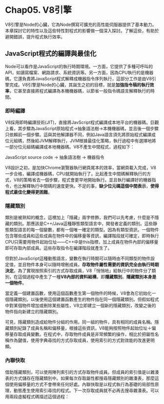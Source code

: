 # Chap05. V8引擎

V8引擎是Node的心臟，它為Node撰寫可擴充的高性能伺服器提供了基本動力。本章探討它的特性以及這些特性對程式的影響做一個深入探討。了解這些，有助於避開錯誤，提升程式執行效率。

## JavaScript程式的編譯與最佳化

Node可以看作是JavaScript的執行時期環境。一方面，它提供了多種可呼叫的API，如讀寫檔案、網路請求、系統資訊等。另一方面，因為CPU執行的是機器碼，它還負責將JavaScript程式解釋成機器指令序列執行，這部分工作是由V8引擎完成。V8引擎是Node的心臟，其誕生之初的目標，就是**加強指令稿的執行效率**，它甚至直接將程式編譯為本機機器碼，以節省一般指令碼語言解釋執行的時間。

### 即時編譯

V8採用即時編譯技術(JIT)，直接將JavScript程式編譯成本地平台的機器碼。巨觀上看，其步驟為JavaScript原始程式->抽象語法樹->本機機器碼，並且後一個步驟只依賴前一個步驟。這與其他解譯器不同，例如Java語言須先將原始程式編譯成位元組碼，然後給JVM解釋執行，JVM根據最佳化策略，執行過程中有選擇地將一部分位元組碼編譯成本地機器碼。V8不產生中間程式，過程如下：

JavaScript source code -> 抽象語法樹 -> 機器指令

V8設計之初，是加快Chrome瀏覽器執行網頁尾本的效率，當網頁載入完成，V8一步合格，編譯成機器碼，CPU就開始執行了。比起產生中間碼解釋執行的方式，V8的策略省去一個步驟，程式會更早地開始執行。並且執行編譯好的機器指令，也比解釋執行中間碼的速度更快。不足的事，**缺少位元碼這個中間表示**，**使得程式最佳化變得更困難**。

### 隱藏類別

類別是被熟知的概念，這裡加上「隱藏」兩字修飾，我們可以先考慮，什麼是不隱藏的類別。那應該是C++/Java這種靜態類型語言中，開發者定義的類別。這些靜態類型語言的每一個變數，都有一個唯一確定的類型。因為有類型資訊，一個物件包含哪些成員和這些成員在物件中的偏移量等資訊，編譯階段就可確定，即時執行CPU只需要用物件起始位址——C++中是this指標，加上成員在物件內部的偏移量即可存取內部成員。這些存取指令在編譯階段就產生了。

但對於JavaScript這種動態語言，變數在執行時期可以隨時由不同類型的物件設定值，並且物件本身可以隨時增刪成員。**存取物件屬性需要的資訊完全由執行時期決定**。為了實現按照索引的方式存取成員，V8「悄悄地」給執行中的物件分了類別，在這個過程中產生了一種**V8內部的資料結構**，即**隱藏類別**。**隱藏類別本身是一個物件**。

當定義一個建置函數，使用這個函數產生第一個物件的時候，V8會為它初始化一個隱藏類別。以後使用這個建置函數產生的物件指在同一個隱藏類別。但假如程式中對某個物件增加或刪除某些屬性，V8立即建立一個新的隱藏類別，改變之後的物件指向新建立的隱藏類別。

可見，隱藏類別造成給物件分組的作用。同一組的物件，具有相同的成員名稱。隱藏類別紀錄了成員名稱和偏移量，根據這些資訊，V8能夠按照物件起始位址＋偏移量存取成員變數。在程式中，存取物件成員是非常頻繁的操作，相比於把屬性名稱作為鍵值，使用字典尋找的方式存取成員，使用索引的方式對效能的改進更明顯。

### 內聯快取

借助隱藏類別，可以使用陣列索引的方式存取物件成員。但成員的索引值是以雜湊表的方式儲存在隱藏類別中。如果每次存取屬性都搜尋隱藏類別的雜湊表，那麼這個使用偏移量的方式不會帶來任何好處。內聯快取是以程式執行為基礎的局部性原理，動態產生使用索引尋找的程式。下一次存取成員就不必再去搜尋雜湊表。可以用兩段虛擬程式碼描述這個過程：

```c++

```